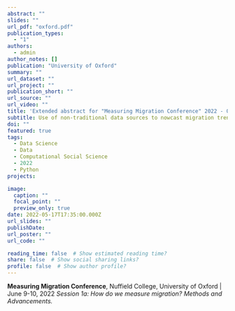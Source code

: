 ```yaml
---
abstract: ""
slides: ""
url_pdf: "oxford.pdf"
publication_types:
  - "1"
authors:
  - admin
author_notes: []
publication: "University of Oxford"
summary: ""
url_dataset: ""
url_project: ""
publication_short: ""
url_source: ""
url_video: ""
title: 'Extended abstract for "Measuring Migration Conference" 2022 - Oxford'
subtitle: Use of non-traditional data sources to nowcast migration trends through Artificial Intelligence technologies
doi: ""
featured: true
tags:
  - Data Science
  - Data
  - Computational Social Science
  - 2022
  - Python
projects:

image:
  caption: ""
  focal_point: ""
  preview_only: true
date: 2022-05-17T17:35:00.000Z
url_slides: ""
publishDate: 
url_poster: ""
url_code: ""

reading_time: false  # Show estimated reading time?
share: false  # Show social sharing links?
profile: false  # Show author profile?
---
```


**Measuring Migration Conference**, Nuffield College, University of Oxford | June 9-10, 2022
_Session 1a: How do we measure migration? Methods and Advancements._
